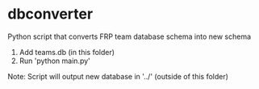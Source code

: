 # dbconverter
Python script that converts FRP team database schema into new schema

1. Add teams.db (in this folder)
2. Run 'python main.py'

Note: Script will output new database in '../' (outside of this folder)